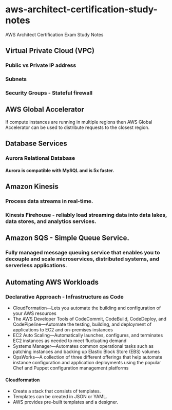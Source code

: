 # aws-architect-certification-study-notes
AWS Architect Certification Exam Study Notes

## Virtual Private Cloud (VPC)
### Public vs Private IP address
### Subnets
### Security Groups - Stateful firewall

## AWS Global Accelerator 
If compute instances are running in multiple regions then AWS Global Accelerator can be used to distribute requests to the closest region.

## Database Services
### Aurora Relational Database
#### Aurora is compatible with MySQL and is 5x faster.

## Amazon Kinesis
### Process data streams in real-time.
### Kinesis Firehouse -  reliably load streaming data into data lakes, data stores, and analytics services.

## Amazon SQS - Simple Queue Service.
### Fully managed message queuing service that enables you to decouple and scale microservices, distributed systems, and serverless applications.

## Automating AWS Workloads
### Declarative Approach - Infrastructure as Code
* CloudFormation—Lets you automate the building and configuration of your AWS resources
* The AWS Developer Tools of CodeCommit, CodeBuild, CodeDeploy, and CodePipeline—Automate the testing, building, and deployment of applications to
EC2 and on-premises instances
* EC2 Auto Scaling—Automatically launches, configures, and terminates EC2 instances as needed to meet fluctuating demand
* Systems Manager—Automates common operational tasks such as patching instances and backing up Elastic Block Store (EBS) volumes
* OpsWorks—A collection of three different offerings that help automate instance configuration and application deployments using the popular Chef and Puppet configuration management platforms


#### Cloudformation 
* Create a stack that consists of templates.
* Templates can be created in JSON or YAML.
* AWS provides pre-built templates and a designer.



